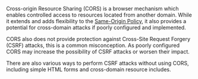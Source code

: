 Cross-origin Resource Sharing (CORS) is a browser mechanism which enables controlled access to resources located from another domain. While it extends and adds flexibility to the [Same-Origin Policy](obsidian://open?vault=security-notes&file=Offensive%20Security%2FWeb%20Application%20Security%2FClient-side%20Vulnerabilities%2FCross-Origin%20Resource%20Sharing%20(CORS)%2FSame-origin%20Policy), it also provides a potential for cross-domain attacks if poorly configured and implemented.

<!-- @TODO: Link CSRF from Client-side vulnerabilities -->
CORS also does not provide protection against Cross-Site Request Forgery (CSRF) attacks, this is a common misconception. As poorly configured CORS may increase the possibility of CSRF attacks or worsen their impact.

There are also various ways to perform CSRF attacks without using CORS, including simple HTML forms and cross-domain resource includes.
